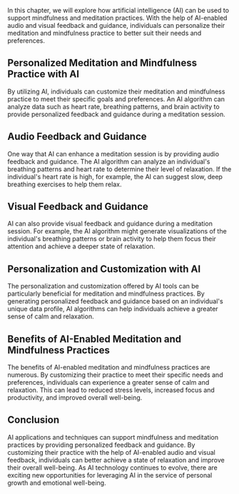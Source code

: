 

In this chapter, we will explore how artificial intelligence (AI) can be used to support mindfulness and meditation practices. With the help of AI-enabled audio and visual feedback and guidance, individuals can personalize their meditation and mindfulness practice to better suit their needs and preferences.

Personalized Meditation and Mindfulness Practice with AI
--------------------------------------------------------

By utilizing AI, individuals can customize their meditation and mindfulness practice to meet their specific goals and preferences. An AI algorithm can analyze data such as heart rate, breathing patterns, and brain activity to provide personalized feedback and guidance during a meditation session.

Audio Feedback and Guidance
---------------------------

One way that AI can enhance a meditation session is by providing audio feedback and guidance. The AI algorithm can analyze an individual's breathing patterns and heart rate to determine their level of relaxation. If the individual's heart rate is high, for example, the AI can suggest slow, deep breathing exercises to help them relax.

Visual Feedback and Guidance
----------------------------

AI can also provide visual feedback and guidance during a meditation session. For example, the AI algorithm might generate visualizations of the individual's breathing patterns or brain activity to help them focus their attention and achieve a deeper state of relaxation.

Personalization and Customization with AI
-----------------------------------------

The personalization and customization offered by AI tools can be particularly beneficial for meditation and mindfulness practices. By generating personalized feedback and guidance based on an individual's unique data profile, AI algorithms can help individuals achieve a greater sense of calm and relaxation.

Benefits of AI-Enabled Meditation and Mindfulness Practices
-----------------------------------------------------------

The benefits of AI-enabled meditation and mindfulness practices are numerous. By customizing their practice to meet their specific needs and preferences, individuals can experience a greater sense of calm and relaxation. This can lead to reduced stress levels, increased focus and productivity, and improved overall well-being.

Conclusion
----------

AI applications and techniques can support mindfulness and meditation practices by providing personalized feedback and guidance. By customizing their practice with the help of AI-enabled audio and visual feedback, individuals can better achieve a state of relaxation and improve their overall well-being. As AI technology continues to evolve, there are exciting new opportunities for leveraging AI in the service of personal growth and emotional well-being.
